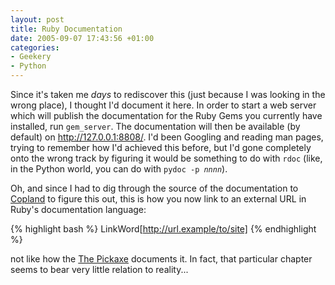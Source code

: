 ```yaml
---
layout: post
title: Ruby Documentation
date: 2005-09-07 17:43:56 +01:00
categories:
- Geekery
- Python
---
```

Since it's taken me <em>days</em> to rediscover this (just because I was looking in the wrong place), I thought I'd document it here.  In order to start a web server which will publish the documentation for the Ruby Gems you currently have installed, run <code>gem_server</code>.  The documentation will then be available (by default) on <a href="http://127.0.0.1:8808/">http://127.0.0.1:8808/</a>.  I'd been Googling and reading man pages, trying to remember how I'd achieved this before, but I'd gone completely onto the wrong track by figuring it would be something to do with <code>rdoc</code> (like, in the Python world, you can do with <code>pydoc -p <em>nnnn</em></code>).

Oh, and since I had to dig through the source of the documentation to <a href="http://copland.rubyforge.org/">Copland</a> to figure this out, this is how you now link to an external URL in Ruby's documentation language:

{% highlight bash %}
LinkWord[http://url.example/to/site]
{% endhighlight %}

not like how the <a href="http://www.rubycentral.com/book/rdtool.html" title="Programming Ruby: Embedded Documentation">The Pickaxe</a> documents it.  In fact, that particular chapter seems to bear very little relation to reality...
